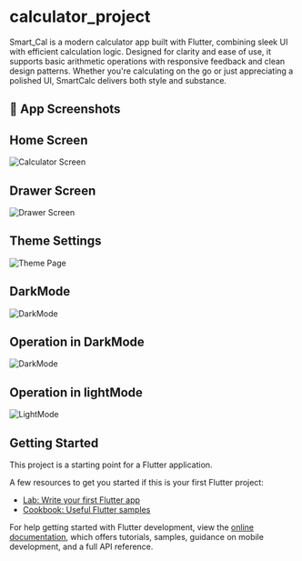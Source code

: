 # calculator_project

Smart_Cal is a modern calculator app built with Flutter, combining sleek UI with efficient calculation logic. Designed for clarity and ease of use, it supports basic arithmetic operations with responsive feedback and clean design patterns. Whether you're calculating on the go or just appreciating a polished UI, SmartCalc delivers both style and substance.

## 📸 App Screenshots

## Home Screen
![Calculator Screen](https://github.com/TeeKay444/Smart_Calculator/blob/main/assets/app_images/calc_1.png)

## Drawer Screen
![Drawer Screen](assets/app_images/calc_2.png)

## Theme Settings
![Theme Page](assets/app_images/calc_3.png)

## DarkMode
![DarkMode](assets/app_images/calc_4.png)

## Operation in DarkMode
![DarkMode](assets/app_images/calc_5.png)

## Operation in lightMode
![LightMode](assets/app_images/calc_6.png)


## Getting Started

This project is a starting point for a Flutter application.

A few resources to get you started if this is your first Flutter project:

- [Lab: Write your first Flutter app](https://docs.flutter.dev/get-started/codelab)
- [Cookbook: Useful Flutter samples](https://docs.flutter.dev/cookbook)

For help getting started with Flutter development, view the
[online documentation](https://docs.flutter.dev/), which offers tutorials,
samples, guidance on mobile development, and a full API reference.
